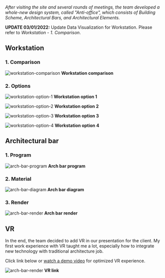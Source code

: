 _After visiting the site and several rounds of meetings, the team developed a whole-new design system, called "Anti-office", which consists of Building Scheme, Architectural Bars, and Architectural Elements._

**UPDATE 03/01/2022:** Update Data Visualization for Workstation. Please refer to _Workstation - 1. Comparison_.

## Workstation

### 1. Comparison

![workstation-comparison](../assets/post/image/anti-office/workstation-comparison.webp)
**Workstation comparison**

### 2. Options

![workstation-option-1](../assets/post/image/anti-office/workstation-option-1.webp)
**Workstation option 1**

![workstation-option-2](../assets/post/image/anti-office/workstation-option-2.webp)
**Workstation option 2**

![workstation-option-3](../assets/post/image/anti-office/workstation-option-3.webp)
**Workstation option 3**

![workstation-option-4](../assets/post/image/anti-office/workstation-option-4.webp)
**Workstation option 4**

## Architectural bar

### 1. Program

![arch-bar-program](../assets/post/image/anti-office/arch-bar-program.webp)
**Arch bar program**

### 2. Material

![arch-bar-diagram](../assets/post/image/anti-office/arch-bar-diagram.webp)
**Arch bar diagram**

### 3. Render

![arch-bar-render](../assets/post/image/anti-office/arch-bar-render.webp)
**Arch bar render**

## VR

In the end, the team decided to add VR in our presentation for the client. My first work experience with VR taught me a lot, especially how to integrate new technology with traditional architecture job.

Click link below or [watch a demo video](https://youtu.be/arrmfWZeuec) for optimized VR experience.

![arch-bar-render](../assets/post/image/anti-office/VR-demo-thumbnail.png)
**VR link**
